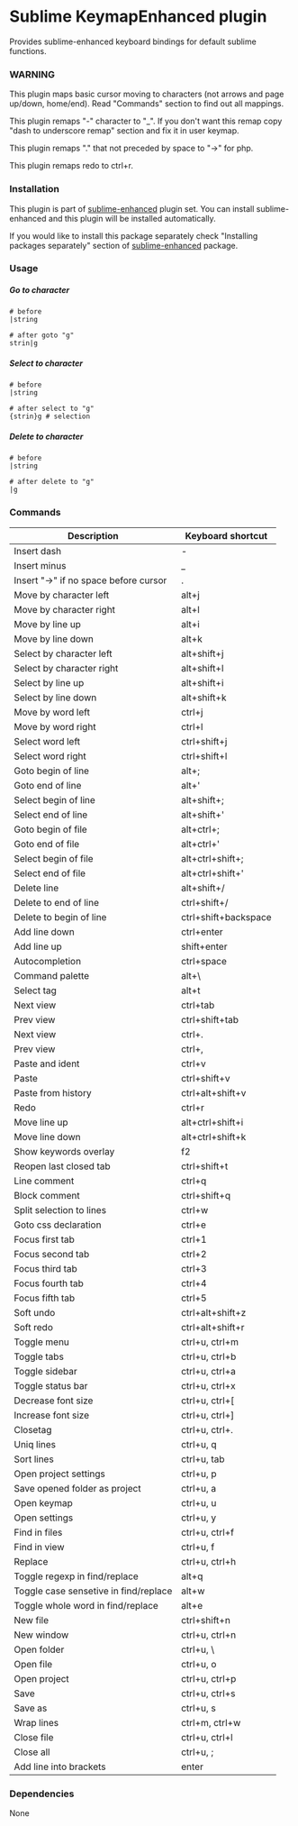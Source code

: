 # Sublime KeymapEnhanced plugin

Provides sublime-enhanced keyboard bindings for default sublime functions.


### WARNING

This plugin maps basic cursor moving to characters (not arrows and page up/down,
home/end). Read "Commands" section to find out all mappings.

This plugin remaps "-" character to "_". If you don't want this remap copy "dash
to underscore remap" section and fix it in user keymap.

This plugin remaps "." that not preceded by space to "->" for php.

This plugin remaps redo to ctrl+r.


### Installation

This plugin is part of [sublime-enhanced](http://github.com/shagabutdinov/sublime-enhanced)
plugin set. You can install sublime-enhanced and this plugin will be installed
automatically.

If you would like to install this package separately check "Installing packages
separately" section of [sublime-enhanced](http://github.com/shagabutdinov/sublime-enhanced)
package.

### Usage

##### Go to character

```
# before
|string

# after goto "g"
strin|g
```

##### Select to character

```
# before
|string

# after select to "g"
{strin}g # selection
```

##### Delete to character

```
# before
|string

# after delete to "g"
|g
```

### Commands

| Description                           | Keyboard shortcut    |
|---------------------------------------|----------------------|
| Insert dash                           | -                    |
| Insert minus                          | _                    |
| Insert "->" if no space before cursor | .                    |
| Move by character left                | alt+j                |
| Move by character right               | alt+l                |
| Move by line up                       | alt+i                |
| Move by line down                     | alt+k                |
| Select by character left              | alt+shift+j          |
| Select by character right             | alt+shift+l          |
| Select by line up                     | alt+shift+i          |
| Select by line down                   | alt+shift+k          |
| Move by word left                     | ctrl+j               |
| Move by word right                    | ctrl+l               |
| Select word left                      | ctrl+shift+j         |
| Select word right                     | ctrl+shift+l         |
| Goto begin of line                    | alt+;                |
| Goto end of line                      | alt+'                |
| Select begin of line                  | alt+shift+;          |
| Select end of line                    | alt+shift+'          |
| Goto begin of file                    | alt+ctrl+;           |
| Goto end of file                      | alt+ctrl+'           |
| Select begin of file                  | alt+ctrl+shift+;     |
| Select end of file                    | alt+ctrl+shift+'     |
| Delete line                           | alt+shift+/          |
| Delete to end of line                 | ctrl+shift+/         |
| Delete to begin of line               | ctrl+shift+backspace |
| Add line down                         | ctrl+enter           |
| Add line up                           | shift+enter          |
| Autocompletion                        | ctrl+space           |
| Command palette                       | alt+\                |
| Select tag                            | alt+t                |
| Next view                             | ctrl+tab             |
| Prev view                             | ctrl+shift+tab       |
| Next view                             | ctrl+.               |
| Prev view                             | ctrl+,               |
| Paste and ident                       | ctrl+v               |
| Paste                                 | ctrl+shift+v         |
| Paste from history                    | ctrl+alt+shift+v     |
| Redo                                  | ctrl+r               |
| Move line up                          | alt+ctrl+shift+i     |
| Move line down                        | alt+ctrl+shift+k     |
| Show keywords overlay                 | f2                   |
| Reopen last closed tab                | ctrl+shift+t         |
| Line comment                          | ctrl+q               |
| Block comment                         | ctrl+shift+q         |
| Split selection to lines              | ctrl+w               |
| Goto css declaration                  | ctrl+e               |
| Focus first tab                       | ctrl+1               |
| Focus second tab                      | ctrl+2               |
| Focus third tab                       | ctrl+3               |
| Focus fourth tab                      | ctrl+4               |
| Focus fifth tab                       | ctrl+5               |
| Soft undo                             | ctrl+alt+shift+z     |
| Soft redo                             | ctrl+alt+shift+r     |
| Toggle menu                           | ctrl+u, ctrl+m       |
| Toggle tabs                           | ctrl+u, ctrl+b       |
| Toggle sidebar                        | ctrl+u, ctrl+a       |
| Toggle status bar                     | ctrl+u, ctrl+x       |
| Decrease font size                    | ctrl+u, ctrl+[       |
| Increase font size                    | ctrl+u, ctrl+]       |
| Closetag                              | ctrl+u, ctrl+.       |
| Uniq lines                            | ctrl+u, q            |
| Sort lines                            | ctrl+u, tab          |
| Open project settings                 | ctrl+u, p            |
| Save opened folder as project         | ctrl+u, a            |
| Open keymap                           | ctrl+u, u            |
| Open settings                         | ctrl+u, y            |
| Find in files                         | ctrl+u, ctrl+f       |
| Find in view                          | ctrl+u, f            |
| Replace                               | ctrl+u, ctrl+h       |
| Toggle regexp in find/replace         | alt+q                |
| Toggle case sensetive in find/replace | alt+w                |
| Toggle whole word in find/replace     | alt+e                |
| New file                              | ctrl+shift+n         |
| New window                            | ctrl+u, ctrl+n       |
| Open folder                           | ctrl+u, \            |
| Open file                             | ctrl+u, o            |
| Open project                          | ctrl+u, ctrl+p       |
| Save                                  | ctrl+u, ctrl+s       |
| Save as                               | ctrl+u, s            |
| Wrap lines                            | ctrl+m, ctrl+w       |
| Close file                            | ctrl+u, ctrl+l       |
| Close all                             | ctrl+u, ;            |
| Add line into brackets                | enter                |


### Dependencies

None
